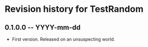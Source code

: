 # Revision history for TestRandom

## 0.1.0.0  -- YYYY-mm-dd

* First version. Released on an unsuspecting world.
